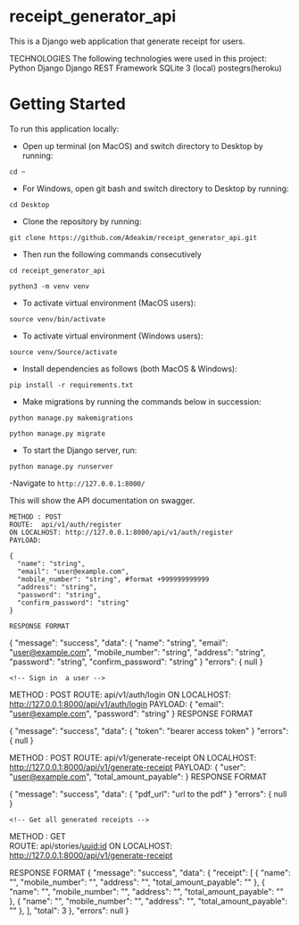 # receipt_generator_api

This is a Django web application that generate receipt for users. 

TECHNOLOGIES
The following technologies were used in this project:
Python
Django
Django REST Framework
SQLite 3 (local)
postegrs(heroku)


# Getting Started
To run this application locally:
- Open up terminal (on MacOS) and switch directory to Desktop by running:
```
cd ~
```
- For Windows, open git bash and switch directory to Desktop by running:
```
cd Desktop
```
- Clone the repository by running:
```
git clone https://github.com/Adeakim/receipt_generator_api.git
```
- Then run the following commands consecutively
```
cd receipt_generator_api
```
```
python3 -m venv venv 
```
- To activate virtual environment (MacOS users): 
```
source venv/bin/activate
```
- To activate virtual environment (Windows users):
```
source venv/Source/activate
```
- Install dependencies as follows (both MacOS & Windows):
```
pip install -r requirements.txt
```
- Make migrations by running the commands below in succession:
```
python manage.py makemigrations
```
```
python manage.py migrate
```
- To start the Django server, run:
```
python manage.py runserver
```
-Navigate to ```http://127.0.0.1:8000/```

This will show the API documentation on swagger.

<!-- .................................TESTING THE ENDPOINTS........................................................... -->

<!-- Register a user -->
```
METHOD : POST
ROUTE:  api/v1/auth/register
ON LOCALHOST: http://127.0.0.1:8000/api/v1/auth/register
PAYLOAD:

{
  "name": "string",
  "email": "user@example.com",
  "mobile_number": "string", #format +999999999999
  "address": "string",
  "password": "string",
  "confirm_password": "string"
}

RESPONSE FORMAT
```
{
  "message": "success",
  "data":
  {
  "name": "string",
  "email": "user@example.com",
  "mobile_number": "string",
  "address": "string",
  "password": "string",
  "confirm_password": "string"
}
  "errors": { null
  }
  
 ```
 <!-- Sign in  a user -->
 ```
METHOD : POST
ROUTE:  api/v1/auth/login
ON LOCALHOST: http://127.0.0.1:8000/api/v1/auth/login
PAYLOAD:
{
  "email": "user@example.com",
  "password": "string"
}
RESPONSE FORMAT

{
  "message": "success",
  "data": 
  { "token": "bearer access token"
}
  "errors": { null
  }
<!-- Generate a receipt for a user -->
METHOD : POST
ROUTE:  api/v1/generate-receipt
ON LOCALHOST: http://127.0.0.1:8000/api/v1/generate-receipt
PAYLOAD:
{
  "user": "user@example.com",
  "total_amount_payable": <float>
}
RESPONSE FORMAT

{
  "message": "success",
  "data": 
  { "pdf_url": "url to the pdf"
}
  "errors": { null
  }
```
<!-- Get all generated receipts -->
  ```
METHOD : GET  
ROUTE:  api/stories/<uuid:id>
ON LOCALHOST: http://127.0.0.1:8000/api/v1/generate-receipt

RESPONSE FORMAT
{
    "message": "success",
    "data": {
        "receipt": [
            {
                "name": "",
                "mobile_number": "",
                "address": "",
                "total_amount_payable": ""
            },
            {
                "name": "",
                "mobile_number": "",
                "address": "",
                "total_amount_payable": ""
            },
            {
                "name": "",
                "mobile_number": "",
                "address": "",
                "total_amount_payable": ""
            },
            ],
        "total": 3
    },
    "errors": null
}
```
